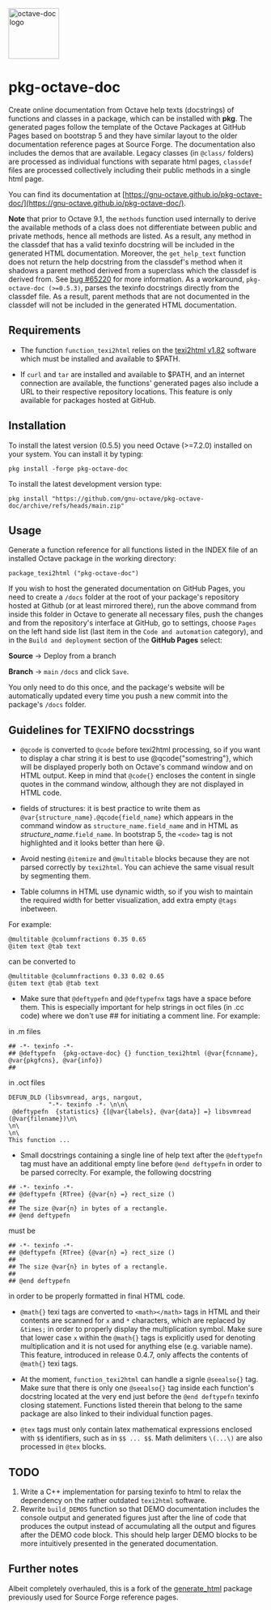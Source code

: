 <img alt="octave-doc logo" width="100"
     src="https://raw.githubusercontent.com/gnu-octave/pkg-octave-doc/main/doc/pkg-octave-doc.png">

# pkg-octave-doc

Create online documentation from Octave help texts (docstrings)
of functions and classes in a package, which can be installed
with **pkg**. The generated pages follow the template of the Octave Packages at
GitHub Pages based on bootstrap 5 and they have similar layout to the older
documentation reference pages at Source Forge. The documentation also includes
the demos that are available. Legacy classes (in `@class/` folders) are processed
as individual functions with separate html pages, `classdef` files are processed
collectively including their public methods in a single html page.

You can find its documentation at [https://gnu-octave.github.io/pkg-octave-doc/](https://gnu-octave.github.io/pkg-octave-doc/).

**Note** that prior to Octave 9.1, the `methods` function used internally to derive the
available methods of a class does not differentiate between public and private methods,
hence all methods are listed. As a result, any method in the classdef that has a
valid texinfo docstring will be included in the generated HTML documentation.
Moreover, the `get_help_text` function does not return the help docstring from the
classdef's method when it shadows a parent method derived from a superclass which
the classdef is derived from. See [bug #65220](https://savannah.gnu.org/bugs/?65220)
for more information. As a workaround, `pkg-octave-doc (>=0.5.3)`, parses the
texinfo docstrings directly from the classdef file. As a result, parent methods
that are not documented in the classdef will not be included in the generated HTML
documentation.

## Requirements

* The function `function_texi2html` relies on the
[texi2html v1.82](https://www.nongnu.org/texi2html/) software which must be
installed and available to $PATH.

* If `curl` and `tar` are installed and available to $PATH, and an internet connection are available,
the functions' generated pages also include a URL to their respective repository locations.  This
feature is only available for packages hosted at GitHub.


## Installation

To install the latest version (0.5.5) you need Octave (>=7.2.0) installed on your system. You can install it by typing:

```
pkg install -forge pkg-octave-doc
```

To install the latest development version type:

```
pkg install "https://github.com/gnu-octave/pkg-octave-doc/archive/refs/heads/main.zip"
```

## Usage

Generate a function reference for all functions listed in the INDEX file of an
installed Octave package in the working directory:

```
package_texi2html ("pkg-octave-doc")
```

If you wish to host the generated documentation on GitHub Pages, you need to create a `/docs` folder at the root of your package's repository hosted at Github (or at least mirrored there), run the above command from inside this folder in Octave to generate all necessary files, push the changes and from the repository's interface at GitHub, go to settings, choose `Pages` on the left hand side list (last item in the `Code and automation` category), and in the `Build and deployment` section of the <b>GitHub Pages</b> select:

<b>Source</b>  ->  Deploy from a branch

<b>Branch</b>  ->  `main` `/docs` and click `Save`.

You only need to do this once, and the package's website will be automatically updated every time you push a new commit into the package's `/docs` folder.

## Guidelines for TEXIFNO docsstrings


* `@qcode` is converted to `@code` before texi2html processing, so if you want to display a char string it is best to use @qcode{"somestring"}, which will be displayed properly both on Octave's command window and on HTML output. Keep in mind that `@code{}` encloses the content in single quotes in the command window, although they are not displayed in HTML code.

* fields of structures: it is best practice to write them as `@var{structure_name}.@qcode{field_name}` which appears in the command window as `structure_name.field_name` and in HTML as <var>structure_name</var>.<code>field_name</code>. In bootstrap 5, the `<code>` tag is not highlighted and it looks better than here :smiley:.

* Avoid nesting `@itemize` and `@multitable` blocks because they are not parsed correctly by `texi2html`. You can achieve the same visual result by segmenting them.

* Table columns in HTML use dynamic width, so if you wish to maintain the required width for better visualization, add extra empty `@tags` inbetween.

For example:
````
@multitable @columnfractions 0.35 0.65
@item text @tab text
````
can be converted to
````
@multitable @columnfractions 0.33 0.02 0.65
@item text @tab @tab text
````

* Make sure that `@deftypefn` and `@deftypefnx` tags have a space before them.  This is especially important for help strings in oct files (in .cc code) where we don't use ## for initiating a comment line.
For example:

in .m files
````
## -*- texinfo -*-
## @deftypefn  {pkg-octave-doc} {} function_texi2html (@var{fcnname}, @var{pkgfcns}, @var{info})
##
````
in .oct files
````
DEFUN_DLD (libsvmread, args, nargout,
           "-*- texinfo -*- \n\n\
 @deftypefn  {statistics} {[@var{labels}, @var{data}] =} libsvmread (@var{filename})\n\
\n\
\n\
This function ...
````

* Small docstrings containing a single line of help text after the `@deftypefn` tag must have an additional empty line before `@end deftypefn` in order to be parsed correclty. For example, the following docstring
````
## -*- texinfo -*-
## @deftypefn {RTree} {@var{n} =} rect_size ()
##
## The size @var{n} in bytes of a rectangle.
## @end deftypefn
````
must be
````
## -*- texinfo -*-
## @deftypefn {RTree} {@var{n} =} rect_size ()
##
## The size @var{n} in bytes of a rectangle.
##
## @end deftypefn
````
in order to be properly formatted in final HTML code.

* `@math{}` texi tags are converted to `<math></math>` tags in HTML and their contents are scanned for `x` and `*` characters, which are replaced by `&times;` in order to properly display the multiplication symbol. Make sure that lower case `x` within the `@math{}` tags is explicitly used for denoting multiplication and it is not used for anything else (e.g. variable name).  This feature, introduced in release 0.4.7, only affects the contents of `@math{}` texi tags. 

* At the moment, `function_texi2html` can handle a signle `@seealso{}` tag. Make sure that there is only one `@seealso{}` tag inside each function's docstring located at the very end just before the `@end deftypefn` texinfo closing statement. Functions listed therein that belong to the same package are also linked to their individual function pages.

* `@tex` tags must only contain latex mathematical expressions enclosed with `$$` identifiers, such as in `$$ ... $$`. Math delimiters `\(...\)` are also processed in `@tex` blocks.


## TODO

1. Write a C++ implementation for parsing texinfo to html to relax the
dependency on the rather outdated `texi2html` software.
3. Rewrite `build_DEMOS` function so that DEMO documentation includes
the console output and generated figures just after the line of code
that produces the output instead of accumulating all the output and
figures after the DEMO code block. This should help larger DEMO blocks
to be more intuitively presented in the generated documentation.


## Further notes

Albeit completely overhauled, this is a fork of the
[generate_html](https://packages.octave.org/generate_html) package previously
used for Source Forge reference pages.

